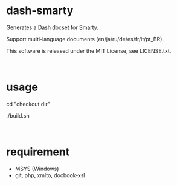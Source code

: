 dash-smarty
===========

Generates a [Dash](http://kapeli.com/dash) docset for [Smarty](http://www.smarty.net/).

Support multi-language documents (en/ja/ru/de/es/fr/it/pt_BR).

This software is released under the MIT License, see LICENSE.txt.

&nbsp;

usage
============

cd "checkout dir"

./build.sh

&nbsp;

requirement
============

- MSYS (Windows)
- git, php, xmlto, docbook-xsl
